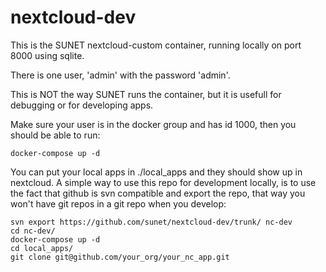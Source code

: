 # nextcloud-dev

This is the SUNET nextcloud-custom container, running locally on port 8000 using
sqlite.

There is one user, 'admin' with the password 'admin'.

This is NOT the way SUNET runs the container, but it is usefull for debugging
or for developing apps.

Make sure your user is in the docker group and has id 1000, then you should be
able to run:

    docker-compose up -d

You can put your local apps in ./local_apps and they should show up in nextcloud.
A simple way to use this repo for development locally, is to use the fact that
github is svn compatible and export the repo, that way you won't have git repos
in a git repo when you develop:

    svn export https://github.com/sunet/nextcloud-dev/trunk/ nc-dev
    cd nc-dev/
    docker-compose up -d
    cd local_apps/
    git clone git@github.com/your_org/your_nc_app.git
